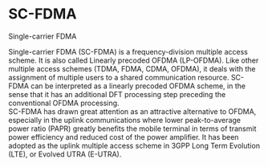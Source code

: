 # SC-FDMA


Single-carrier FDMA

Single-carrier FDMA (SC-FDMA) is a frequency-division multiple access
scheme. It is also called Linearly precoded OFDMA (LP-OFDMA). Like other
multiple access schemes (TDMA, FDMA, CDMA, OFDMA), it deals with the
assignment of multiple users to a shared communication resource. SC-FDMA
can be interpreted as a linearly precoded OFDMA scheme, in the sense
that it has an additional DFT processing step preceding the conventional
OFDMA processing.\
SC-FDMA has drawn great attention as an attractive alternative to OFDMA,
especially in the uplink communications where lower peak-to-average
power ratio (PAPR) greatly benefits the mobile terminal in terms of
transmit power efficiency and reduced cost of the power amplifier. It
has been adopted as the uplink multiple access scheme in 3GPP Long Term
Evolution (LTE), or Evolved UTRA (E-UTRA).

